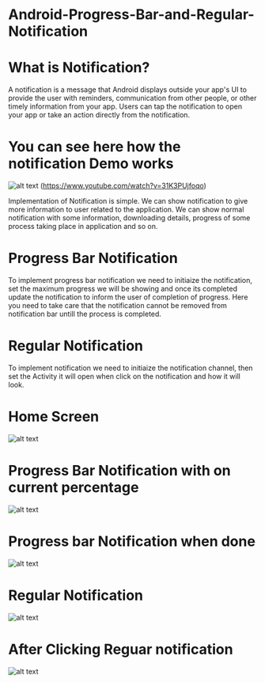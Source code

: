 # Android-Progress-Bar-and-Regular-Notification

# What is Notification?
A notification is a message that Android displays outside your app's UI to provide the user with reminders, communication from other people, or other timely information from your app. Users can tap the notification to open your app or take an action directly from the notification.


# You can see here how the notification Demo works

![alt text](/attachments/youtube_thumbnail.png) (https://www.youtube.com/watch?v=31K3PUjfoqo)

Implementation of Notification is simple. We can show notification to give more information to user related to the application. We can show normal notification with some information, downloading details, progress of some process taking place in application and so on. 

# Progress Bar Notification 

To implement progress bar notification we need to initiaize the notification, set the maximum progress we will be showing and once its completed update the notification to inform the user of completion of progress. Here you need to take care that the notification cannot be removed from notification bar untill the process is completed. 


# Regular Notification

To implement notification we need to initiaize the notification channel, then set the Activity it will open when click on the notification and how it will look.

# Home Screen
![alt text](/attachments/notificatio_home_Screen.png)

# Progress Bar Notification with on current percentage

![alt text](/attachments/progress_bar_notification_with_progress.png)

# Progress bar Notification when done

![alt text](/attachments/progress_bar_notification_after_complete.png)

# Regular Notification

![alt text](/attachments/regular_notification.png)

# After Clicking Reguar notification

![alt text](/attachments/notification_on_click.png)






